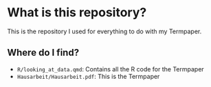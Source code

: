 # What is this repository?

This is the repository I used for everything to do with my Termpaper.


## Where do I find?

- `R/looking_at_data.qmd`: Contains all the R code for the Termpaper
- `Hausarbeit/Hausarbeit.pdf`: This is the Termpaper